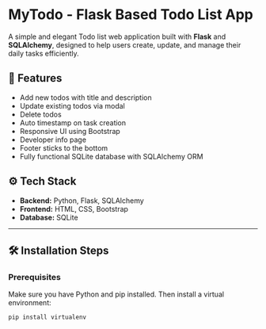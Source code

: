# MyTodo - Flask Based Todo List App

A simple and elegant Todo list web application built with **Flask** and **SQLAlchemy**, designed to help users create, update, and manage their daily tasks efficiently.

## 🚀 Features

- Add new todos with title and description
- Update existing todos via modal
- Delete todos
- Auto timestamp on task creation
- Responsive UI using Bootstrap
- Developer info page
- Footer sticks to the bottom
- Fully functional SQLite database with SQLAlchemy ORM

## ⚙️ Tech Stack

- **Backend:** Python, Flask, SQLAlchemy
- **Frontend:** HTML, CSS, Bootstrap
- **Database:** SQLite

---

## 🛠️ Installation Steps

### Prerequisites

Make sure you have Python and pip installed. Then install a virtual environment:

```bash
pip install virtualenv
